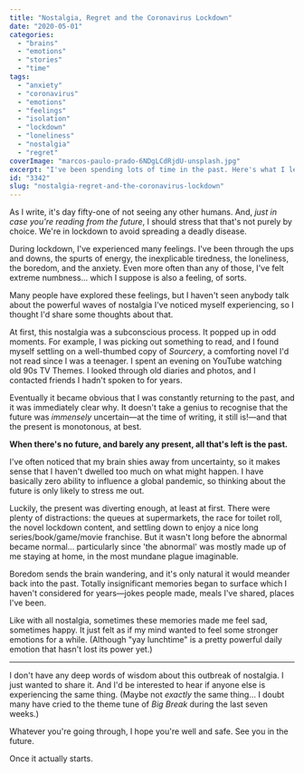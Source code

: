 ```yaml
---
title: "Nostalgia, Regret and the Coronavirus Lockdown"
date: "2020-05-01"
categories: 
  - "brains"
  - "emotions"
  - "stories"
  - "time"
tags: 
  - "anxiety"
  - "coronavirus"
  - "emotions"
  - "feelings"
  - "isolation"
  - "lockdown"
  - "loneliness"
  - "nostalgia"
  - "regret"
coverImage: "marcos-paulo-prado-6NDgLCdRjdU-unsplash.jpg"
excerpt: "I've been spending lots of time in the past. Here's what I learned there."
id: "3342"
slug: "nostalgia-regret-and-the-coronavirus-lockdown"
---
```


As I write, it's day fifty-one of not seeing any other humans. And, _just in case you're reading from the future_, I should stress that that's not purely by choice. We're in lockdown to avoid spreading a deadly disease.

During lockdown, I've experienced many feelings. I've been through the ups and downs, the spurts of energy, the inexplicable tiredness, the loneliness, the boredom, and the anxiety. Even more often than any of those, I've felt extreme numbness... which I suppose is also a feeling, of sorts.

Many people have explored these feelings, but I haven't seen anybody talk about the powerful waves of nostalgia I've noticed myself experiencing, so I thought I'd share some thoughts about that.

<!--more-->

At first, this nostalgia was a subconscious process. It popped up in odd moments. For example, I was picking out something to read, and I found myself settling on a well-thumbed copy of _Sourcery_, a comforting novel I'd not read since I was a teenager. I spent an evening on YouTube watching old 90s TV Themes. I looked through old diaries and photos, and I contacted friends I hadn't spoken to for years.

Eventually it became obvious that I was constantly returning to the past, and it was immediately clear why. It doesn't take a genius to recognise that the future was _immensely_ uncertain—at the time of writing, it still is!—and that the present is monotonous, at best.

**When there's no future, and barely any present, all that's left is the past.**

I've often noticed that my brain shies away from uncertainty, so it makes sense that I haven't dwelled too much on what might happen. I have basically zero ability to influence a global pandemic, so thinking about the future is only likely to stress me out.

Luckily, the present was diverting enough, at least at first. There were plenty of distractions: the queues at supermarkets, the race for toilet roll, the novel lockdown content, and settling down to enjoy a nice long series/book/game/movie franchise. But it wasn't long before the abnormal became normal... particularly since 'the abnormal' was mostly made up of me staying at home, in the most mundane plague imaginable.

Boredom sends the brain wandering, and it's only natural it would meander back into the past. Totally insignificant memories began to surface which I haven't considered for years—jokes people made, meals I've shared, places I've been.

Like with all nostalgia, sometimes these memories made me feel sad, sometimes happy. It just felt as if my mind wanted to feel some stronger emotions for a while. (Although "yay lunchtime" is a pretty powerful daily emotion that hasn't lost its power yet.)

* * *

I don't have any deep words of wisdom about this outbreak of nostalgia. I just wanted to share it. And I'd be interested to hear if anyone else is experiencing the same thing. (Maybe not _exactly_ the same thing... I doubt many have cried to the theme tune of _Big Break_ during the last seven weeks.)

Whatever you're going through, I hope you're well and safe. See you in the future.

Once it actually starts.
